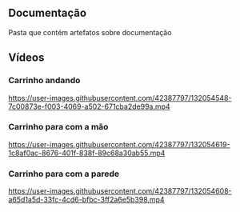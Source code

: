 



## Documentação

Pasta que contém artefatos sobre documentação


## Vídeos

### Carrinho andando
https://user-images.githubusercontent.com/42387797/132054548-7c00873e-f003-4069-a502-671cba2de99a.mp4


### Carrinho para com a mão
https://user-images.githubusercontent.com/42387797/132054619-1c8af0ac-8676-401f-838f-89c68a30ab55.mp4

### Carrinho para com a parede
https://user-images.githubusercontent.com/42387797/132054608-a65d1a5d-33fc-4cd6-bfbc-3ff2a6e5b398.mp4




